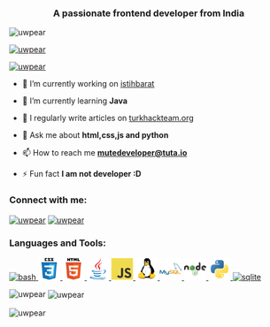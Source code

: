 <h3 align="center">A passionate frontend developer from India</h3>

<p align="left"> <img src="https://komarev.com/ghpvc/?username=uwpear&label=Profile%20views&color=0e75b6&style=flat" alt="uwpear" /> </p>

<p align="left"> <a href="https://github.com/ryo-ma/github-profile-trophy"><img src="https://github-profile-trophy.vercel.app/?username=uwpear" alt="uwpear" /></a> </p>

<p align="left"> <a href="https://twitter.com/uwpear" target="blank"><img src="https://img.shields.io/twitter/follow/uwpear?logo=twitter&style=for-the-badge" alt="uwpear" /></a> </p>

- 🔭 I’m currently working on [istihbarat](https://github.com/uwpear/istihbarat)

- 🌱 I’m currently learning **Java**

- 📝 I regularly write articles on [turkhackteam.org](turkhackteam.org)

- 💬 Ask me about **html,css,js and python**

- 📫 How to reach me **mutedeveloper@tuta.io**

- ⚡ Fun fact **I am not developer :D**

<h3 align="left">Connect with me:</h3>
<p align="left">
<a href="https://twitter.com/uwpear" target="blank"><img align="center" src="https://raw.githubusercontent.com/rahuldkjain/github-profile-readme-generator/master/src/images/icons/Social/twitter.svg" alt="uwpear" height="30" width="40" /></a>
<a href="https://www.youtube.com/c/uwpear" target="blank"><img align="center" src="https://raw.githubusercontent.com/rahuldkjain/github-profile-readme-generator/master/src/images/icons/Social/youtube.svg" alt="uwpear" height="30" width="40" /></a>
</p>

<h3 align="left">Languages and Tools:</h3>
<p align="left"> <a href="https://www.gnu.org/software/bash/" target="_blank" rel="noreferrer"> <img src="https://www.vectorlogo.zone/logos/gnu_bash/gnu_bash-icon.svg" alt="bash" width="40" height="40"/> </a> <a href="https://www.w3schools.com/css/" target="_blank" rel="noreferrer"> <img src="https://raw.githubusercontent.com/devicons/devicon/master/icons/css3/css3-original-wordmark.svg" alt="css3" width="40" height="40"/> </a> <a href="https://www.w3.org/html/" target="_blank" rel="noreferrer"> <img src="https://raw.githubusercontent.com/devicons/devicon/master/icons/html5/html5-original-wordmark.svg" alt="html5" width="40" height="40"/> </a> <a href="https://www.java.com" target="_blank" rel="noreferrer"> <img src="https://raw.githubusercontent.com/devicons/devicon/master/icons/java/java-original.svg" alt="java" width="40" height="40"/> </a> <a href="https://developer.mozilla.org/en-US/docs/Web/JavaScript" target="_blank" rel="noreferrer"> <img src="https://raw.githubusercontent.com/devicons/devicon/master/icons/javascript/javascript-original.svg" alt="javascript" width="40" height="40"/> </a> <a href="https://www.linux.org/" target="_blank" rel="noreferrer"> <img src="https://raw.githubusercontent.com/devicons/devicon/master/icons/linux/linux-original.svg" alt="linux" width="40" height="40"/> </a> <a href="https://www.mysql.com/" target="_blank" rel="noreferrer"> <img src="https://raw.githubusercontent.com/devicons/devicon/master/icons/mysql/mysql-original-wordmark.svg" alt="mysql" width="40" height="40"/> </a> <a href="https://nodejs.org" target="_blank" rel="noreferrer"> <img src="https://raw.githubusercontent.com/devicons/devicon/master/icons/nodejs/nodejs-original-wordmark.svg" alt="nodejs" width="40" height="40"/> </a> <a href="https://www.python.org" target="_blank" rel="noreferrer"> <img src="https://raw.githubusercontent.com/devicons/devicon/master/icons/python/python-original.svg" alt="python" width="40" height="40"/> </a> <a href="https://www.sqlite.org/" target="_blank" rel="noreferrer"> <img src="https://www.vectorlogo.zone/logos/sqlite/sqlite-icon.svg" alt="sqlite" width="40" height="40"/> </a> </p>

<p><img align="left" src="https://github-readme-stats.vercel.app/api/top-langs?username=uwpear&show_icons=true&locale=en&layout=compact" alt="uwpear" /></p>

<p>&nbsp;<img align="center" src="https://github-readme-stats.vercel.app/api?username=uwpear&show_icons=true&locale=en" alt="uwpear" /></p>

<p><img align="center" src="https://github-readme-streak-stats.herokuapp.com/?user=uwpear&" alt="uwpear" /></p>
